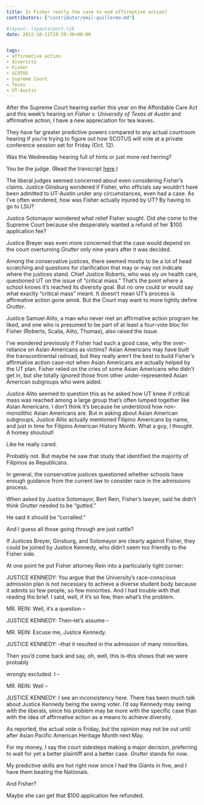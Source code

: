 ```yaml
---
title: Is Fisher really the case to end affirmative action?
contributors: ["contributor/emil-guillermo.md"]

#layout: layouts/post.njk
date: 2012-10-11T20:59:36+00:00


tags:
- affirmative action
- diversity
- Fisher
- SCOTUS
- Supreme Court
- Texas
- UT-Austin
---
```


After the Supreme Court hearing earlier this year on the Affordable Care Act and this week’s hearing on _Fisher v. University of Texas at Austin_ and affirmative action, I have a new appreciation for tea leaves.

They have far greater predictive powers compared to any actual courtroom hearing if you’re trying to figure out how SCOTUS will vote at a private conference session set for Friday (Oct. 12).

Was the Wednesday hearing full of hints or just more red herring?

You be the judge. (Read the transcript [here][1].)

The liberal judges seemed concerned about even considering Fisher’s claims. Justice Ginsburg wondered if Fisher, who officials say wouldn’t have been admitted to UT-Austin under any circumstances, even had a case. As I’ve often wondered, how was Fisher actually injured by UT? By having to go to LSU?

Justice Sotomayor wondered what relief Fisher sought. Did she come to the Supreme Court because she desperately wanted a refund of her $100 application fee?

Justice Breyer was even more concerned that the case would depend on the court overturning _Grutter_ only nine years after it was decided.

Among the conservative justices, there seemed mostly to be a lot of head scratching and questions for clarification that may or may not indicate where the justices stand. Chief Justice Roberts, who was sly on health care, questioned UT on the issue of “critical mass.” That’s the point where a school knows it’s reached its diversity goal. But no one could or would say what exactly “critical mass” meant. It doesn’t mean UT’s process is affirmative action gone amok. But the Court may want to more tightly define _Grutter_.

Justice Samuel Alito, a man who never met an affirmative action program he liked, and one who is presumed to be part of at least a four-vote bloc for Fisher (Roberts, Scalia, Alito, Thomas), also raised the issue.

I’ve wondered previously if Fisher had such a good case, why the over-reliance on Asian Americans as victims? Asian Americans may have built the transcontinental railroad, but they really aren’t the best to build Fisher’s affirmative action case–not when Asian Americans are actually helped by the UT plan. Fisher relied on the cries of some Asian Americans who didn’t get in, but she totally ignored those from other under-represented Asian American subgroups who were aided.

Justice Alito seemed to question this as he asked how UT knew if critical mass was reached among a large group that’s often lumped together like Asian Americans. I don’t think it’s because he understood how non-monolithic Asian Americans are. But in asking about Asian American subgroups, Justice Alito actually mentioned Filipino Americans by name, and just in time for Filipino American History Month. What a guy, I thought. A homey shoutout!

Like he really cared.

Probably not. But maybe he saw that study that identified the majority of Filipinos as Republicans.

In general, the conservative justices questioned whether schools have enough guidance from the current law to consider race in the admissions process.

When asked by Justice Sotomayor, Bert Rein, Fisher’s lawyer, said he didn’t think _Grutter_ needed to be “gutted.”

He said it should be “corralled.”

And I guess all those going through are just cattle?

If Justices Breyer, Ginsburg, and Sotomayor are clearly against Fisher, they could be joined by Justice Kennedy, who didn’t seem too friendly to the Fisher side.

At one point he put Fisher attorney Rein into a particularly tight corner:

JUSTICE KENNEDY: You argue that the University’s race-conscious admission plan is not necessary to achieve a diverse student body because it admits so few people, so few minorities. And I had trouble with that reading the brief. I said, well, if it’s so few, then what’s the problem.

MR. REIN: Well, it’s a question –

JUSTICE KENNEDY: Then–let’s assume –

MR. REIN: Excuse me, Justice Kennedy.

JUSTICE KENNEDY: –that it resulted in the admission of many minorities.

Then you’d come back and say, oh, well, this is–this shows that we were probably

wrongly excluded. I –

MR. REIN: Well –

JUSTICE KENNEDY: I see an inconsistency here. There has been much talk about Justice Kennedy being the swing voter. I’d say Kennedy may swing with the liberals, since his problem may be more with the specific case than with the idea of affirmative action as a means to achieve diversity.

As reported, the actual vote is Friday, but the opinion may not be out until after Asian Pacific American Heritage Month next May.

For my money, I say the court sidesteps making a major decision, preferring to wait for yet a better plaintiff and a better case. _Grutter_ stands for now.

My predictive skills are hot right now since I had the Giants in five, and I have them beating the Nationals.

And Fisher?

Maybe she can get that $100 application fee refunded.

[1]: https://www.supremecourt.gov/oral_arguments/argument_transcripts/11-345.pdf
